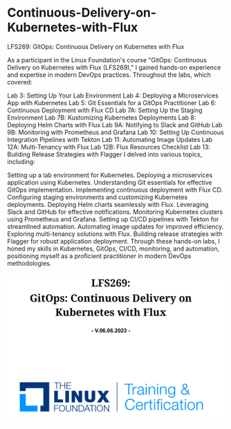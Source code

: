 # Continuous-Delivery-on-Kubernetes-with-Flux
LFS269: GitOps: Continuous Delivery on Kubernetes with Flux

As a participant in the Linux Foundation's course "GitOps: Continuous Delivery on Kubernetes with Flux (LFS269)," I gained hands-on experience and expertise in modern DevOps practices. Throughout the labs, which covered:

Lab 3: Setting Up Your Lab Environment
Lab 4: Deploying a Microservices App with Kubernetes
Lab 5: Git Essentials for a GitOps Practitioner
Lab 6: Continuous Deployment with Flux CD
Lab 7A: Setting Up the Staging Environment
Lab 7B: Kustomizing Kubernetes Deployments
Lab 8: Deploying Helm Charts with Flux
Lab 9A: Notifying to Slack and GitHub
Lab 9B: Monitoring with Prometheus and Grafana
Lab 10: Setting Up Continuous Integration Pipelines with Tekton
Lab 11: Automating Image Updates
Lab 12A: Multi-Tenancy with Flux
Lab 12B: Flux Resources Checklist
Lab 13: Building Release Strategies with Flagger
I delved into various topics, including:

Setting up a lab environment for Kubernetes.
Deploying a microservices application using Kubernetes.
Understanding Git essentials for effective GitOps implementation.
Implementing continuous deployment with Flux CD.
Configuring staging environments and customizing Kubernetes deployments.
Deploying Helm charts seamlessly with Flux.
Leveraging Slack and GitHub for effective notifications.
Monitoring Kubernetes clusters using Prometheus and Grafana.
Setting up CI/CD pipelines with Tekton for streamlined automation.
Automating image updates for improved efficiency.
Exploring multi-tenancy solutions with Flux.
Building release strategies with Flagger for robust application deployment.
Through these hands-on labs, I honed my skills in Kubernetes, GitOps, CI/CD, monitoring, and automation, positioning myself as a proficient practitioner in modern DevOps methodologies.



![Continuous Delivery on Kubernetes with Flux](image.png)
